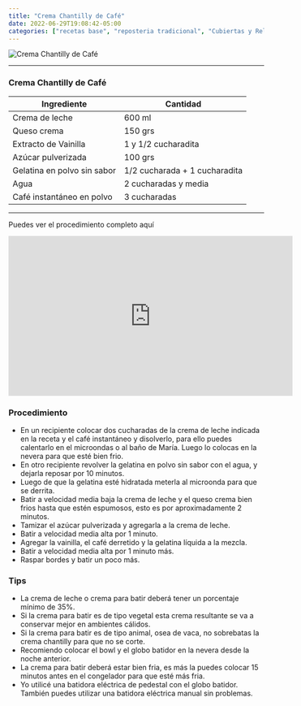 ```yaml
---
title: "Crema Chantilly de Café"
date: 2022-06-29T19:08:42-05:00
categories: ["recetas base", "reposteria tradicional", "Cubiertas y Rellenos"]
---
```

![Crema Chantilly de Café](../../images/chantilly_cafe.jpg)
___
### Crema Chantilly de Café

| Ingrediente | Cantidad |
| ----------- | ----------- |
| Crema de leche | 600 ml |
| Queso crema | 150 grs |
| Extracto de Vainilla | 1 y 1/2 cucharadita |
| Azúcar pulverizada | 100 grs |
| Gelatina en polvo sin sabor | 1/2 cucharada + 1 cucharadita |
| Agua | 2 cucharadas y media |
| Café instantáneo en polvo | 3 cucharadas |

___

Puedes ver el procedimiento completo aquí
<iframe width="560" height="315" src="https://www.youtube.com/embed/8M1gPx4WWGc" title="YouTube video player" frameborder="0" allow="accelerometer; autoplay; clipboard-write; encrypted-media; gyroscope; picture-in-picture" allowfullscreen></iframe>


### Procedimiento 
- En un recipiente colocar dos cucharadas de la crema de leche indicada en la receta y el café instantáneo y disolverlo, para ello puedes calentarlo en el microondas o al baño de María. Luego lo colocas en la nevera para que esté bien frio.
- En otro recipiente revolver la gelatina en polvo sin sabor con el agua, y dejarla reposar por 10 minutos.
- Luego de que la gelatina esté hidratada meterla al microonda para que se derrita.
- Batir a velocidad media baja la crema de leche y el queso crema bien frios hasta que estén espumosos, esto es por aproximadamente 2 minutos.
- Tamizar el azúcar pulverizada y agregarla a la crema de leche.
- Batir a velocidad media alta por 1 minuto.
- Agregar la vainilla, el café derretido y la gelatina líquida a la mezcla.
- Batir a velocidad media alta por 1 minuto más.
- Raspar bordes y batir un poco más.

### Tips
- La crema de leche o crema para batir deberá tener un porcentaje mínimo de 35%.
- Si la crema para batir es de tipo vegetal esta crema resultante se va a conservar mejor en ambientes cálidos.
- Si la crema para batir es de tipo animal, osea de vaca, no sobrebatas la crema chantilly para que no se corte.
- Recomiendo colocar el bowl y el globo batidor en la nevera desde la noche anterior.
- La crema para batir deberá estar bien fria, es más la puedes colocar 15 minutos antes en el congelador para que esté más fria.
- Yo utilicé una batidora eléctrica de pedestal con el globo batidor. También puedes utilizar una batidora eléctrica manual sin problemas.
